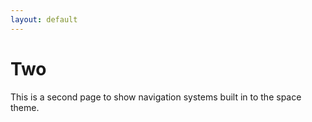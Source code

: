 ```yaml
---
layout: default
---
```


# Two

This is a second page to show navigation systems built in to the space theme.
